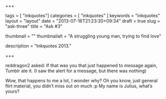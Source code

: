 +++

tags = [ "inkquotes"]
categories = [ "inkquotes" ]
keywords = "inkquotes"
layout = "layout"
date = "2013-07-16T21:23:30+09:34"
draft = true
slug = "ask-three"
title = "Ask #3"

thumbnail = ""
thumbnailalt = "A struggling young man, trying to find love"

description = "Inkquotes 2013."

+++

reddragon2 asked:
If that was you that just happened to message again, Tumblr ate it. (I saw the alert for a message, but there was nothing)

Wow, that happens to me a lot, I wonder why? Oh you know, just general flirt material, you didn’t miss out on much :p My name is Julius, what’s yours? 
